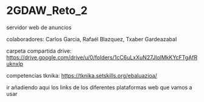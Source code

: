 # 2GDAW_Reto_2
servidor web de anuncios


colaboradores: Carlos Garcia, Rafaél Blazquez, Txaber Gardeazabal

carpeta compartida drive: https://drive.google.com/drive/u/0/folders/1cC6uLxXuN27JlolMkKYcFTgAfRuknxlp

competencias tknika: https://tknika.setskills.org/ebaluazioa/

ir añadiendo aqui los links de los diferentes plataformas web que vamos a usar
